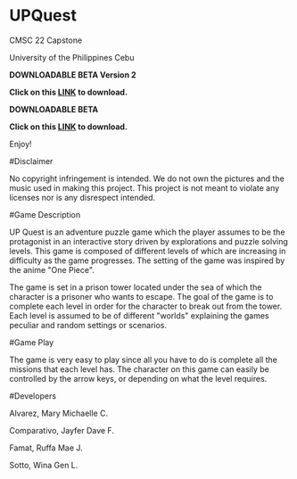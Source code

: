 # UPQuest
CMSC 22 Capstone

University of the Philippines Cebu

**DOWNLOADABLE BETA Version 2**

**Click on this <a href="https://drive.google.com/open?id=0B-U4TqqTklD9TzdSWmlHSThwQWM">LINK</a> to download.**

**DOWNLOADABLE BETA**

**Click on this <a href="https://drive.google.com/open?id=0B-U4TqqTklD9dnNnQlZNSmRwYUU">LINK</a> to download.**

Enjoy!

#Disclaimer

No copyright infringement is intended. We do not own the pictures and the music used in making this project. This project is not meant to violate any licenses nor is any disrespect intended.

#Game Description

UP Quest is an adventure puzzle game which the player assumes to be the protagonist in an interactive story driven by explorations and puzzle solving levels. This game is composed of different levels of which are increasing in difficulty as the game progresses. The setting of the game was inspired by the anime "One Piece".

The game is set in a prison tower located under the sea of which the character is a prisoner who wants to escape. The goal of the game is to complete each level in order for the character to break out from the tower. Each level is assumed to be of different "worlds" explaining the games peculiar and random settings or scenarios.

#Game Play

The game is very easy to play since all you have to do is complete all the missions that each level has. The character on this game can easily be controlled by the arrow keys, or depending on what the level requires. 

#Developers

Alvarez, Mary Michaelle C.

Comparativo, Jayfer Dave F.

Famat, Ruffa Mae J.

Sotto, Wina Gen L.
